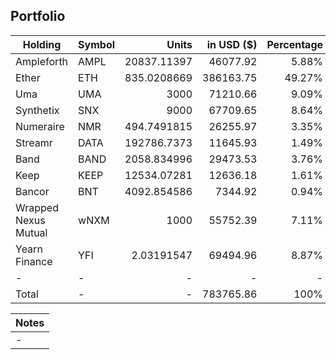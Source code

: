 ## Portfolio

| Holding              | Symbol | Units       | in USD ($)  | Percentage |
|----------------------|--------|-------------:|-------------:|------------:|
| Ampleforth           | AMPL   | 20837.11397 | 46077.92   | 5.88%      |
| Ether                | ETH    | 835.0208669 | 386163.75  | 49.27%     |
| Uma                  | UMA    | 3000        | 71210.66   | 9.09%      |
| Synthetix            | SNX    | 9000        | 67709.65   | 8.64%      |
| Numeraire            | NMR    | 494.7491815 | 26255.97   | 3.35%      |
| Streamr              | DATA   | 192786.7373 | 11645.93   | 1.49%      |
| Band                 | BAND   | 2058.834996 | 29473.53   | 3.76%      |
| Keep                 | KEEP   | 12534.07281 | 12636.18   | 1.61%      |
| Bancor               | BNT    | 4092.854586 | 7344.92    | 0.94%      |
| Wrapped Nexus Mutual | wNXM   | 1000        | 55752.39   | 7.11%      |
| Yearn Finance        | YFI    | 2.03191547  | 69494.96   | 8.87%      |
| -                    | -      | -           | -          | -          |
| Total                | -      | -           | 783765.86  | 100%       |

|Notes|
|---|
|-|
